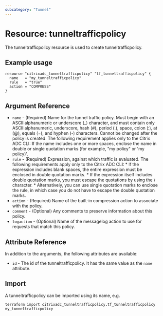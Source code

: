 ```yaml
---
subcategory: "Tunnel"
---
```


# Resource: tunneltrafficpolicy

The tunneltrafficpolicy resource is used to create tunneltrafficpolicy.


## Example usage

```hcl
resource "citrixadc_tunneltrafficpolicy" "tf_tunneltrafficpolicy" {
  name   = "my_tunneltrafficpolicy"
  rule   = "true"
  action = "COMPRESS"
}
```


## Argument Reference

* `name` - (Required) Name for the tunnel traffic policy. Must begin with an ASCII alphanumeric or underscore (_) character, and must contain only ASCII alphanumeric, underscore, hash (#), period (.), space, colon (:), at (@), equals (=), and hyphen (-) characters. Cannot be changed after the policy is created. The following requirement applies only to the Citrix ADC CLI: If the name includes one or more spaces, enclose the name in double or single quotation marks (for example, "my policy" or 'my policy)'.
* `rule` - (Required) Expression, against which traffic is evaluated. The following requirements apply only to the Citrix ADC CLI: *  If the expression includes blank spaces, the entire expression must be enclosed in double quotation marks. *  If the expression itself includes double quotation marks, you must escape the quotations by using the \ character.  *  Alternatively, you can use single quotation marks to enclose the rule, in which case you do not have to escape the double quotation marks.
* `action` - (Required) Name of the built-in compression action to associate with the policy.
* `comment` - (Optional) Any comments to preserve information about this policy.
* `logaction` - (Optional) Name of the messagelog action to use for requests that match this policy.


## Attribute Reference

In addition to the arguments, the following attributes are available:

* `id` - The id of the tunneltrafficpolicy. It has the same value as the `name` attribute.


## Import

A tunneltrafficpolicy can be imported using its name, e.g.

```shell
terraform import citrixadc_tunneltrafficpolicy.tf_tunneltrafficpolicy my_tunneltrafficpolicy
```
